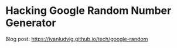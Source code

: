 # Hacking Google Random Number Generator

Blog post: https://ivanludvig.github.io/tech/google-random
